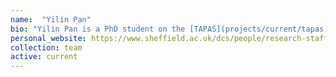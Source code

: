 ```yaml
---
name:  "Yilin Pan"
bio: "Yilin Pan is a PhD student on the [TAPAS](projects/current/tapas) project. Her research is on the \"Speech based Automatic Dementia Detection in a Home Environment\"". I co-supervise her with [Dan Blackburn]("https://www.sheffield.ac.uk/medicine/people/neuroscience/daniel-blackburn")."
personal_website: https://www.sheffield.ac.uk/dcs/people/research-staff/yilin-pan
collection: team
active: current
---
```

